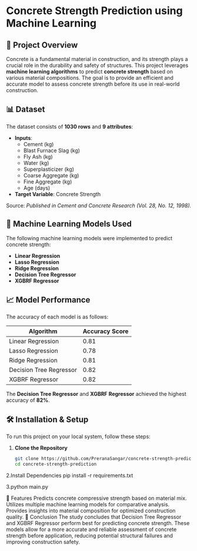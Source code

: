# Concrete Strength Prediction using Machine Learning

## 📌 Project Overview  
Concrete is a fundamental material in construction, and its strength plays a crucial role in the durability and safety of structures. This project leverages **machine learning algorithms** to predict **concrete strength** based on various material compositions. The goal is to provide an efficient and accurate model to assess concrete strength before its use in real-world construction.

## 📊 Dataset  
The dataset consists of **1030 rows** and **9 attributes**:  
- **Inputs**:  
  - Cement (kg)  
  - Blast Furnace Slag (kg)  
  - Fly Ash (kg)  
  - Water (kg)  
  - Superplasticizer (kg)  
  - Coarse Aggregate (kg)  
  - Fine Aggregate (kg)  
  - Age (days)  
- **Target Variable**: Concrete Strength  

Source: *Published in Cement and Concrete Research (Vol. 28, No. 12, 1998).*

## 🚀 Machine Learning Models Used  
The following machine learning models were implemented to predict concrete strength:  
- **Linear Regression**  
- **Lasso Regression**  
- **Ridge Regression**  
- **Decision Tree Regressor**  
- **XGBRF Regressor**  

## 📈 Model Performance  
The accuracy of each model is as follows:  

| Algorithm                   | Accuracy Score |
|-----------------------------|---------------|
| Linear Regression           | 0.81          |
| Lasso Regression            | 0.78          |
| Ridge Regression            | 0.81          |
| Decision Tree Regressor     | 0.82          |
| XGBRF Regressor             | 0.82          |

The **Decision Tree Regressor** and **XGBRF Regressor** achieved the highest accuracy of **82%**.

## 🛠 Installation & Setup  
To run this project on your local system, follow these steps:
1. **Clone the Repository**  
   ```sh
   git clone https://github.com/PreranaSangar/concrete-strength-prediction.git
   cd concrete-strength-prediction
2.Install Dependencies
   pip install -r requirements.txt

3.python main.py

📌 Features
Predicts concrete compressive strength based on material mix.
Utilizes multiple machine learning models for comparative analysis.
Provides insights into material composition for optimized construction quality.
📜 Conclusion
The study concludes that Decision Tree Regressor and XGBRF Regressor perform best for predicting concrete strength. These models allow for a more accurate and reliable assessment of concrete strength before application, reducing potential structural failures and improving construction safety.
